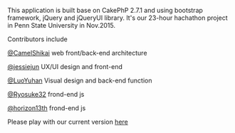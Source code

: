 
This application is built base on CakePhP 2.7.1 and using bootstrap framework, jQuery and jQueryUI library. It's our 23-hour hachathon project in Penn State University in Nov.2015.

Contributors include 

[@CamelShikai](https://github.com/CamelShikai) web front/back-end architecture 

[@jessiejun](https://github.com/jessiejun) UX/UI design and front-end 

[@LuoYuhan](https://github.com/LuoYuhan) Visual design and back-end function 

[@Ryosuke32](https://github.com/Ryosuke32) frond-end js 

[@horizon13th](https://github.com/horizon13th) frond-end js


Please play with our current version [here](http://junfordesign.com/panda/Hackathon/thanksgiving?#)
